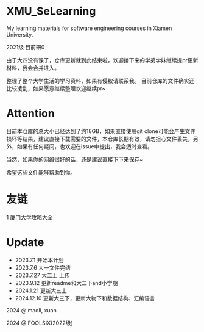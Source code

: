 # XMU_SeLearning

My learning materials for software engineering courses in Xiamen University.

2021级 目前研0

由于大四没有课了，仓库更新就到此结束啦，欢迎接下来的学弟学妹继续提pr更新材料，我会合并进入。

整理了整个大学生活的学习资料，如果有侵权请联系我。
目前仓库的文件确实还比较凌乱，如果愿意继续整理欢迎继续pr~

# Attention

目前本仓库的总大小已经达到了约18GB，如果直接使用git clone可能会产生文件损坏等结果，建议直接下载需要的文件，本仓库长期有效，请勿担心文件丢失，另外，如果有任何疑问，也欢迎在issue中提出，我会适时查看。

当然，如果你的网络很好的话，还是建议直接下下来保存~

希望这些文件能够帮助到你。

# 友链

1 [厦门大学攻略大全](https://github.com/XMU-Helper/home)

# Update

 - 2023.7.1 开始本计划
 - 2023.7.6 大一文件完结
 - 2023.7.27 大二上 上传
 - 2023.9.12 更新readme和大二下and小学期
 - 2024.1.21 更新大三上
 - 2024.12.10 更新大三下，更新大物下和数据结构、汇编语言

2024 @ maoli, xuan

2024 @ FOOLSIX(2022级)

